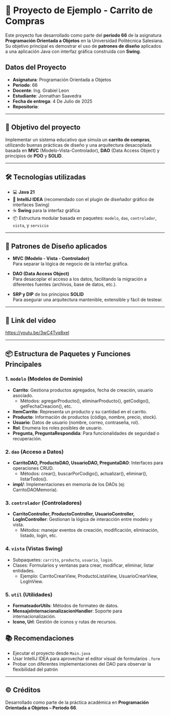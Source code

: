 # 🛒 Proyecto de Ejemplo - Carrito de Compras

Este proyecto fue desarrollado como parte del **período 66** de la asignatura **Programación Orientada a Objetos** en la Universidad Politécnica Salesiana.  
Su objetivo principal es demostrar el uso de **patrones de diseño** aplicados a una aplicación Java con interfaz gráfica construida con **Swing**.

## Datos del Proyecto
- **Asignatura**: Programación Orientada a Objetos
- **Periodo**: 66
- **Docente**: Ing. Grabiel Leon
- **Estudiante**: Jonnathan Saavedra
- **Fecha de entrega**: 4 De Julio de 2025
- **Repositorio**:
---

## 🎯 Objetivo del proyecto

Implementar un sistema educativo que simula un **carrito de compras**, utilizando buenas prácticas de diseño y una arquitectura desacoplada basada en **MVC** (Modelo-Vista-Controlador), **DAO** (Data Access Object) y principios de **POO** y **SOLID**.

---

## 🛠️ Tecnologías utilizadas

- 💻 **Java 21**
- 🧰 **IntelliJ IDEA** (recomendado con el plugin de diseñador gráfico de interfaces Swing)
- ☕ **Swing** para la interfaz gráfica
- 📦 Estructura modular basada en paquetes: `modelo`, `dao`, `controlador`, `vista`, y `servicio`

---

## 🧱 Patrones de Diseño aplicados

- **MVC (Modelo - Vista - Controlador)**  
  Para separar la lógica de negocio de la interfaz gráfica.

- **DAO (Data Access Object)**  
  Para desacoplar el acceso a los datos, facilitando la migración a diferentes fuentes (archivos, base de datos, etc.).

- **SRP y DIP** de los principios **SOLID**  
  Para asegurar una arquitectura mantenible, extensible y fácil de testear.

---

## 🎦 Link del video

https://youtu.be/3wC4Tvq8xeI

---

## 📦 Estructura de Paquetes y Funciones Principales

### 1. `modelo` (Modelos de Dominio)
- **Carrito**: Gestiona productos agregados, fecha de creación, usuario asociado.
    - Métodos: agregarProducto(), eliminarProducto(), getCodigo(), getFechaCreacion(), etc.
- **ItemCarrito**: Representa un producto y su cantidad en el carrito.
- **Producto**: Información de productos (código, nombre, precio, stock).
- **Usuario**: Datos de usuario (nombre, correo, contraseña, rol).
- **Rol**: Enumera los roles posibles de usuario.
- **Pregunta, PreguntaRespondida**: Para funcionalidades de seguridad o recuperación.

### 2. `dao` (Acceso a Datos)
- **CarritoDAO, ProductoDAO, UsuarioDAO, PreguntaDAO**: Interfaces para operaciones CRUD.
    - Métodos: crear(), buscarPorCodigo(), actualizar(), eliminar(), listarTodos().
- **impl/**: Implementaciones en memoria de los DAOs (ej: CarritoDAOMemoria).

### 3. `controlador` (Controladores)
- **CarritoController, ProductoController, UsuarioController, LogInController**: Gestionan la lógica de interacción entre modelo y vista.
    - Métodos: manejar eventos de creación, modificación, eliminación, listado, login, etc.

### 4. `vista` (Vistas Swing)
- Subpaquetes: `carrito`, `producto`, `usuario`, `login`.
- Clases: Formularios y ventanas para crear, modificar, eliminar, listar entidades.
    - Ejemplo: CarritoCrearView, ProductoListaView, UsuarioCrearView, LogInView.

### 5. `util` (Utilidades)
- **FormateadorUtils**: Métodos de formateo de datos.
- **MensajeInternacionalizacionHandler**: Soporte para internacionalización.
- **Icono, Url**: Gestión de iconos y rutas de recursos.


## 📚 Recomendaciones

- Ejecutar el proyecto desde `Main.java`
- Usar IntelliJ IDEA para aprovechar el editor visual de formularios `.form`
- Probar con diferentes implementaciones del DAO para observar la flexibilidad del patrón

---

## © Créditos

Desarrollado como parte de la práctica académica en **Programación Orientada a Objetos – Periodo 66**.
